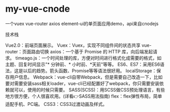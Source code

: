 # my-vue-cnode
一个vuex vue-router axios element-ui的单页面应用demo，api来自cnodejs

技术栈

Vue2.0：前端页面展示。
Vuex：Vuex，实现不同组件间的状态共享
vue-router：页面路由切换
axios：一个基于 Promise 的 HTTP 库，向后端发起请求。
timeago.js：一个时间处理的库，方便对时间进行格式化成需要的格式，如主题、回复时间显示"* 分钟前、* 小时前、*天前"等等。
ES6、ES7：采用ES6语法，这是以后的趋势。箭头函数、Promise等等语法很好用。
localStorage：保存用户信息。
Webpack：vue-cli自带Webpack，但是需要自己改造一下，比如要对需要安装sass相关loader，vue-cli已经配置好了webpack，你只需要安装依赖就可以，使用的时候只需要<style lang="scss"></style>。
SASS(SCSS)：用SCSS做CSS预处理语言，有些地方很方便，个人很喜欢用。(详看👉SASS用法指南)
flex：flex弹性布局，简单适配手机、PC端。
CSS3：CSS3过渡动画及样式。
